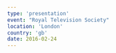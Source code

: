 ```yaml
---
type: 'presentation'
event: "Royal Television Society"
location: 'London'
country: 'gb'
date: 2016-02-24
---
```


